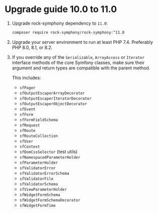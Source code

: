 Upgrade guide 10.0 to 11.0
=========================

1. Upgrade rock-symphony dependency to `11.0`:

   ```bash
   composer require rock-symphony/rock-symphony:^11.0
   ```

2. Upgrade your server environment to run at least PHP 7.4.
   Preferably PHP 8.0, 8.1, or 8.2.

3. If you override any of the `Serializable`, `ArrayAccess` or `Iterator`
   interface methods of the core Symfony classes, make sure their argument 
   and return types are compatible with the parent method.

   This includes:
   - `sfPager`
   - `sfOutputEscaperArrayDecorator`
   - `sfOutputEscaperIteratorDecorator`
   - `sfOutputEscaperObjectDecorator`
   - `sfEvent`
   - `sfForm`
   - `sfFormFieldSchema`
   - `sfRequest`
   - `sfRoute`
   - `sfRouteCollection`
   - `sfUser`
   - `sfContext`
   - `sfDomCssSelector` (test utils)
   - `sfNamespacedParameterHolder`
   - `sfParameterHolder`
   - `sfValidatorError`
   - `sfValidatorErrorSchema`
   - `sfValidatorFile`
   - `sfValidatorSchema`
   - `sfViewParameterHolder`
   - `sfWidgetFormSchema`
   - `sfWidgetFormSchemaDecorator`
   - `sfWidgetFormTime`
